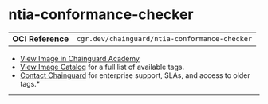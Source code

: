 <!--monopod:start-->
# ntia-conformance-checker
| | |
| - | - |
| **OCI Reference** | `cgr.dev/chainguard/ntia-conformance-checker` |


* [View Image in Chainguard Academy](https://edu.chainguard.dev/chainguard/chainguard-images/reference/ntia-conformance-checker/overview/)
* [View Image Catalog](https://console.enforce.dev/images/catalog) for a full list of available tags.
* [Contact Chainguard](https://www.chainguard.dev/chainguard-images) for enterprise support, SLAs, and access to older tags.*

---
<!--monopod:end-->
